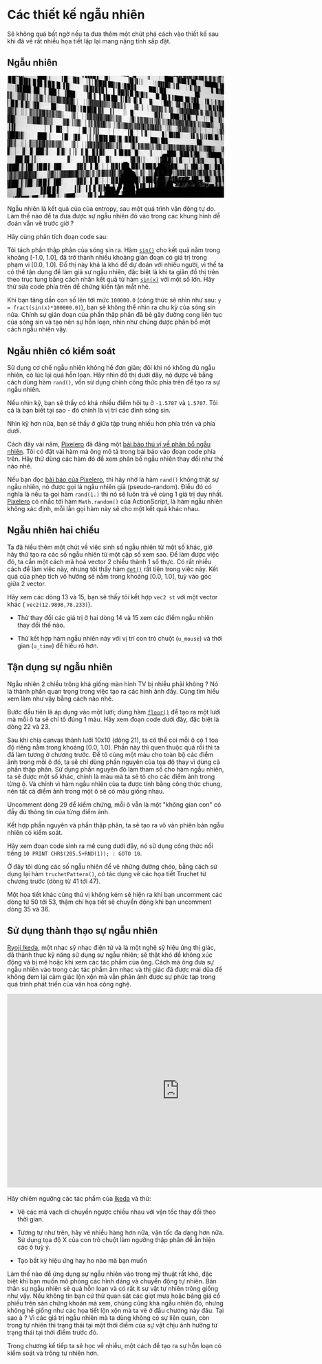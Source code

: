 # Các thiết kế ngẫu nhiên

Sẽ không quá bất ngờ nếu ta đưa thêm một chút phá cách vào thiết kế sau khi đã vẽ rất nhiều họa tiết lặp lại mang nặng tính sắp đặt.

## Ngẫu nhiên

[![Họa tiết test - Ryoji Ikeda (2008) ](ryoji-ikeda.jpg) ](http://www.ryojiikeda.com/project/testpattern/#testpattern_live_set)

Ngẫu nhiên là kết quả của của entropy, sau một quá trình vận động tự do. Làm thế nào để ta đưa được sự ngẫu nhiên đó vào trong các khung hình dễ đoán vẫn vẽ trước giờ ?

Hãy cùng phân tích đoạn code sau:

<div class="simpleFunction" data="y = fract(sin(x)*1.0);"></div>

Tôi tách phần thập phân của sóng sin ra. Hàm [```sin()```](../glossary/?lan=vi&search=sin) cho kết quả nằm trong khoảng [-1.0, 1.0], đã trở thành nhiều khoảng gián đoạn có giá trị trong phạm vi [0.0, 1.0]. Đồ thị này khá là khó để dự đoán với nhiều người, vì thế ta có thể tận dụng để làm giả sự ngẫu nhiên, đặc biệt là khi ta giãn đồ thị trên theo trục tung bằng cách nhân kết quả từ hàm [```sin(x)```](../glossary/?lan=vi&search=sin) với một số lớn. Hãy thử sửa code phía trên để chứng kiến tận mắt nhé.

Khi bạn tăng dần con số lên tới mức ```100000.0``` (công thức sẽ nhìn như sau: ```y = fract(sin(x)*100000.0)```), bạn sẽ không thể nhìn ra chu kỳ của sóng sin nữa. Chính sự gián đoạn của phần thập phân đã bẻ gãy đường cong liên tục của sóng sin và tạo nên sự hỗn loạn, nhìn như chúng được phân bổ một cách ngẫu nhiên vậy.

## Ngẫu nhiên có kiểm soát

Sử dụng cơ chế ngẫu nhiên không hề đơn giản; đôi khi nó không đủ ngẫu nhiên, có lúc lại quá hỗn loạn. Hãy nhìn đồ thị dưới đây, nó được vẽ bằng cách dùng hàm ```rand()```, vốn sử dụng chính công thức phía trên để tạo ra sự ngẫu nhiên.

Nếu nhìn kỹ, bạn sẽ thấy có khá nhiều điểm hội tụ ở ```-1.5707``` và ```1.5707```. Tôi cá là bạn biết tại sao - đó chính là vị trí các đỉnh sóng sin.

Nhìn kỹ hơn nữa, bạn sẽ thấy ở giữa tập trung nhiều hơn phía trên và phía dưới.

<div class="simpleFunction" data="y = rand(x);
//y = rand(x)*rand(x);
//y = sqrt(rand(x));
//y = pow(rand(x),5.);"></div>

Cách đây vài năm, [Pixelero](https://pixelero.wordpress.com) đã đăng một [bài báo thú vị về phân bổ ngẫu nhiên](https://pixelero.wordpress.com/2008/04/24/various-functions-and-various-distributions-with-mathrandom/). Tôi có đặt vài hàm mà ông mô tả trong bài báo vào đoạn code phía trên. Hãy thử dùng các hàm đó để xem phân bố ngẫu nhiên thay đổi như thế nào nhé.

Nếu bạn đọc [bài báo của Pixelero](https://pixelero.wordpress.com/2008/04/24/various-functions-and-various-distributions-with-mathrandom/), thì hãy nhớ là hàm ```rand()``` không thật sự ngẫu nhiên, nó được gọi là ngẫu nhiên giả (pseudo-random). Điều đó có nghĩa là nếu ta gọi hàm ```rand(1.)``` thì nó sẽ luôn trả về cùng 1 giá trị duy nhất. [Pixelero](https://pixelero.wordpress.com/2008/04/24/various-functions-and-various-distributions-with-mathrandom/) có nhắc tới hàm ```Math.random()``` của ActionScript, là hàm ngẫu nhiên không xác định, mỗi lần gọi hàm này sẽ cho một kết quả khác nhau.

## Ngẫu nhiên hai chiều

Ta đã hiểu thêm một chút về việc sinh số ngẫu nhiên từ một số khác, giờ hãy thử tạo ra các số ngẫu nhiên từ một cặp số xem sao. Để làm được việc đó, ta cần một cách mã hoá vector 2 chiều thành 1 số thực. Có rất nhiều cách để làm việc này, nhưng tôi thấy hàm [```dot()```](../glossary/?lan=vi&search=dot) rất tiện trong việc này. Kết quả của phép tích vô hướng sẽ nằm trong khoảng [0.0, 1.0], tuỳ vào góc giữa 2 vector.

<div class="codeAndCanvas" data="2d-random.frag"></div>

Hãy xem các dòng 13 và 15, bạn sẽ thấy tôi kết hợp ```vec2 st``` với một vector khác ( ```vec2(12.9898,78.233)```).

* Thử thay đổi các giá trị ở hai dòng 14 và 15 xem các điểm ngẫu nhiên thay đổi thế nào.

* Thử kết hợp hàm ngẫu nhiên này với vị trí con trỏ chuột (```u_mouse```) và thời gian (```u_time```) để hiểu rõ hơn.

## Tận dụng sự ngẫu nhiên

Ngẫu nhiên 2 chiều trông khá giống màn hình TV bị nhiễu phải không ? Nó là thành phần quan trọng trong việc tạo ra các hình ảnh đấy. Cùng tìm hiểu xem làm như vậy bằng cách nào nhé.

Bước đầu tiên là áp dụng vào một lưới; dùng hàm [```floor()```](../glossary/?lan=vi&search=floor) để tạo ra một lưới mà mỗi ô ta sẽ chỉ tô đúng 1 màu. Hãy xem đoạn code dưới đây, đặc biệt là dòng 22 và 23.

<div class="codeAndCanvas" data="2d-random-mosaic.frag"></div>

Sau khi chia canvas thành lưới 10x10 (dòng 21), ta có thể coi mỗi ô có 1 tọa độ riêng nằm trong khoảng [0.0, 1.0]. Phần này thì quen thuộc quá rồi thì ta đã làm tương ở chương trước. Để tô cùng một màu cho toàn bộ các điểm ảnh trong mỗi ô đó, ta sẽ chỉ dùng phần nguyên của tọa độ thay vì dùng cả phần thập phân. Sử dụng phần nguyên đó làm tham số cho hàm ngẫu nhiên, ta sẽ được một số khác, chính là màu mà ta sẽ tô cho các điểm ảnh trong từng ô. Và chính vì hàm ngẫu nhiên của ta được tính bằng công thức chung, nên tất cả điểm ảnh trong một ô sẽ có màu giống nhau.

Uncomment dòng 29 để kiểm chứng, mỗi ô vẫn là một "không gian con" có đầy đủ thông tin của từng điểm ảnh. 

Kết hợp phần nguyên và phần thập phân, ta sẽ tạo ra vô vàn phiên bản ngẫu nhiên có kiểm soát.

Hãy xem đoạn code sinh ra mê cung dưới đây, nó sử dụng công thức nổi tiếng ```10 PRINT CHR$(205.5+RND(1)); : GOTO 10```.

<div class="codeAndCanvas" data="2d-random-truchet.frag"></div>

Ở đây tôi dùng các số ngẫu nhiên để vẽ những đường chéo, bằng cách sử dụng lại hàm ```truchetPattern()```, có tác dụng vẽ các họa tiết Truchet từ chương trước (dòng từ 41 tới 47).

Một họa tiết khác cũng thú vị không kém sẽ hiện ra khi bạn uncomment các dòng từ 50 tới 53, thậm chí họa tiết sẽ chuyển động khi bạn uncomment dòng 35 và 36.

## Sử dụng thành thạo sự ngẫu nhiên

[Ryoji Ikeda](http://www.ryojiikeda.com/), một nhạc sỹ nhạc điện tử và là một nghệ sỹ hiệu ứng thị giác, đã thành thục kỹ năng sử dụng sự ngẫu nhiên; sẽ thật khó để không xúc động và bị mê hoặc khi xem các tác phẩm của ông. Cách mà ông đưa sự ngẫu nhiên vào trong các tác phẩm âm nhạc và thị giác đã được mài dũa để không đem lại cảm giác lộn xộn mà vẫn phản ánh được sự phức tạp trong quá trình phát triển của văn hoá công nghệ.

<iframe src="https://player.vimeo.com/video/76813693?title=0&byline=0&portrait=0" width="800" height="450" frameborder="0" webkitallowfullscreen mozallowfullscreen allowfullscreen></iframe>

Hãy chiêm ngưỡng các tác phẩm của [Ikeda](http://www.ryojiikeda.com/) và thử:

* Vẽ các mã vạch di chuyển ngược chiều nhau với vận tốc thay đổi theo thời gian.

<a href="../edit.php#10/ikeda-00.frag"><canvas id="custom" class="canvas" data-fragment-url="ikeda-00.frag"  width="520px" height="200px"></canvas></a>

* Tương tự như trên, hãy vẽ nhiều hàng hơn nữa, vận tốc đa dạng hơn nữa. Sử dụng tọa độ X của con trỏ chuột làm ngưỡng thập phân để ẩn hiện các ô tuỳ ý.

<a href="../edit.php#10/ikeda-03.frag"><canvas id="custom" class="canvas" data-fragment-url="ikeda-03.frag"  width="520px" height="200px"></canvas></a>

* Tạo bất kỳ hiệu ứng hay ho nào mà bạn muốn

<a href="../edit.php#10/ikeda-04.frag"><canvas id="custom" class="canvas" data-fragment-url="ikeda-04.frag"  width="520px" height="200px"></canvas></a>

Làm thế nào để ứng dụng sự ngẫu nhiên vào trong mỹ thuật rất khó, đặc biệt khi bạn muốn mô phỏng các hình dáng và chuyển động tự nhiên. Bản thân sự ngẫu nhiên sẽ quá hỗn loạn và có rất ít sự vật tự nhiên trông giống như vậy. Nếu không tin bạn cứ thử quan sát các giọt mưa hoặc bảng giá cổ phiếu trên sàn chứng khoán mà xem, chúng cũng khá ngẫu nhiên đó, nhưng không hề giống như các họa tiết lộn xộn mà ta vẽ ở đầu chương này đâu. Tại sao à ? Vì các giá trị ngẫu nhiên mà ta dùng không có sự liên quan, còn trong tự nhiên thì trạng thái tại một thời điểm của sự vật chịu ảnh hưởng từ trạng thái tại thời điểm trước đó.

Trong chương kế tiếp ta sẽ học về nhiễu, một cách để tạo ra sự hỗn loạn có kiểm soát và trông tự nhiên hơn.

